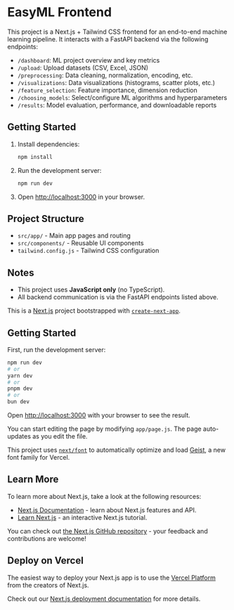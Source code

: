 # EasyML Frontend

This project is a Next.js + Tailwind CSS frontend for an end-to-end machine learning pipeline. It interacts with a FastAPI backend via the following endpoints:

- `/dashboard`: ML project overview and key metrics
- `/upload`: Upload datasets (CSV, Excel, JSON)
- `/preprocessing`: Data cleaning, normalization, encoding, etc.
- `/visualizations`: Data visualizations (histograms, scatter plots, etc.)
- `/feature_selection`: Feature importance, dimension reduction
- `/choosing_models`: Select/configure ML algorithms and hyperparameters
- `/results`: Model evaluation, performance, and downloadable reports

## Getting Started

1. Install dependencies:
   ```bash
   npm install
   ```
2. Run the development server:
   ```bash
   npm run dev
   ```
3. Open [http://localhost:3000](http://localhost:3000) in your browser.

## Project Structure
- `src/app/` - Main app pages and routing
- `src/components/` - Reusable UI components
- `tailwind.config.js` - Tailwind CSS configuration

## Notes
- This project uses **JavaScript only** (no TypeScript).
- All backend communication is via the FastAPI endpoints listed above.

This is a [Next.js](https://nextjs.org) project bootstrapped with [`create-next-app`](https://github.com/vercel/next.js/tree/canary/packages/create-next-app).

## Getting Started

First, run the development server:

```bash
npm run dev
# or
yarn dev
# or
pnpm dev
# or
bun dev
```

Open [http://localhost:3000](http://localhost:3000) with your browser to see the result.

You can start editing the page by modifying `app/page.js`. The page auto-updates as you edit the file.

This project uses [`next/font`](https://nextjs.org/docs/app/building-your-application/optimizing/fonts) to automatically optimize and load [Geist](https://vercel.com/font), a new font family for Vercel.

## Learn More

To learn more about Next.js, take a look at the following resources:

- [Next.js Documentation](https://nextjs.org/docs) - learn about Next.js features and API.
- [Learn Next.js](https://nextjs.org/learn) - an interactive Next.js tutorial.

You can check out [the Next.js GitHub repository](https://github.com/vercel/next.js) - your feedback and contributions are welcome!

## Deploy on Vercel

The easiest way to deploy your Next.js app is to use the [Vercel Platform](https://vercel.com/new?utm_medium=default-template&filter=next.js&utm_source=create-next-app&utm_campaign=create-next-app-readme) from the creators of Next.js.

Check out our [Next.js deployment documentation](https://nextjs.org/docs/app/building-your-application/deploying) for more details.
